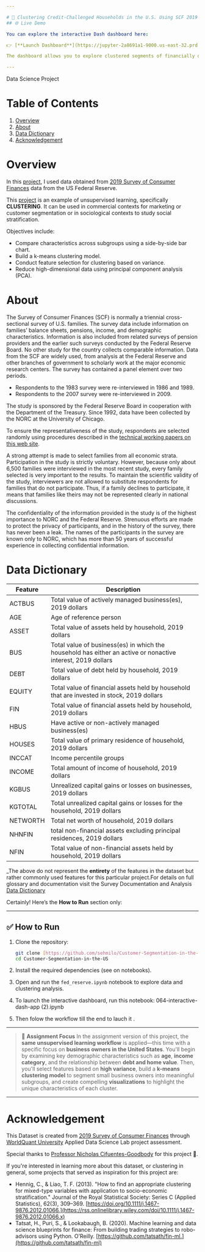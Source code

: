 ```yaml
---

# 🏦 Clustering Credit-Challenged Households in the U.S. Using SCF 2019 Data
## 🌐 Live Demo

You can explore the interactive Dash dashboard here:

👉 [**Launch Dashboard**](https://jupyter-2a8691a1-9000.us-east-32.prd.namespace.im/)  

The dashboard allows you to explore clustered segments of financially distressed U.S. households, compare key financial features across groups, and understand PCA projections interactively.

---
```

Data Science Project

# Table of Contents
1. [Overview](#Overview)
2. [About](#About)
3. [Data Dictionary](#Data-Dictionary)
5. [Acknowledgement](#Acknowlegdement)


# Overview
In this [project](https://github.com/Houssam-123-ship-it/Customer-Segmentation-in-the-US/), I used data obtained from [2019 Survey of Consumer Finances](https://www.federalreserve.gov/econres/scfindex.htm) data from the US Federal Reserve.

This [project](https://github.com/Houssam-123-ship-it/Customer-Segmentation-in-the-US/) is an example of unsupervised learning, specifically **CLUSTERING**. It can be used in commercial contexts for marketing or customer segmentation or in sociological contexts to study social stratification.

Objectives include:
- Compare characteristics across subgroups using a side-by-side bar chart.
- Build a k-means clustering model.
- Conduct feature selection for clustering based on variance.
- Reduce high-dimensional data using principal component analysis (PCA).


# About
The Survey of Consumer Finances (SCF) is normally a triennial cross-sectional survey of U.S. families. The survey data include information on families’ balance sheets, pensions, income, and demographic characteristics. Information is also included from related surveys of pension providers and the earlier such surveys conducted by the Federal Reserve Board. No other study for the country collects comparable information. 
Data from the SCF are widely used, from analysis at the Federal Reserve and other branches of government to scholarly work at the major economic research centers.
The survey has contained a panel element over two periods. 
- Respondents to the 1983 survey were re-interviewed in 1986 and 1989. 
- Respondents to the 2007 survey were re-interviewed in 2009.

The study is sponsored by the Federal Reserve Board in cooperation with the Department of the Treasury. 
Since 1992, data have been collected by the NORC at the University of Chicago.

To ensure the representativeness of the study, respondents are selected randomly using procedures described in the [technical working papers on this web site](https://www.federalreserve.gov/econres/scf_workingpapers.htm). 


A strong attempt is made to select families from all economic strata. Participation in the study is strictly voluntary. 
However, because only about 6,500 families were interviewed in the most recent study, every family selected is very important to the results. To maintain the scientific validity of the study, interviewers are not allowed to substitute respondents for families that do not participate. 
Thus, if a family declines to participate, it means that families like theirs may not be represented clearly in national discussions.

The confidentiality of the information provided in the study is of the highest importance to NORC and the Federal Reserve.
Strenuous efforts are made to protect the privacy of participants, and in the history of the survey, there has never been a leak. 
The names of the participants in the survey are known only to NORC, which has more than 50 years of successful experience in collecting confidential information.



# Data Dictionary
|  Feature  | Description   |
|---|---|
| ACTBUS | Total value of actively managed business(es), 2019 dollars |
| AGE | Age of reference person | 
| ASSET | Total value of assets held by household, 2019 dollars |
| BUS | Total value of business(es) in which the household has either an active or nonactive interest, 2019 dollars |
| DEBT | Total value of debt held by household, 2019 dollars |
| EQUITY | Total value of financial assets held by household that are invested in stock, 2019 dollars |
| FIN | Total value of financial assets held by household, 2019 dollars |
| HBUS | 	Have active or non-actively managed business(es) |
| HOUSES | Total value of primary residence of household, 2019 dollars |
| INCCAT | 	Income percentile groups |
| INCOME | Total amount of income of household, 2019 dollars | 
| KGBUS | Unrealized capital gains or losses on businesses, 2019 dollars |
| KGTOTAL | Total unrealized capital gains or losses for the household, 2019 dollars |
| NETWORTH | Total net worth of household, 2019 dollars |
| NHNFIN | total non-financial assets excluding principal residences, 2019 dollars |
| NFIN | Total value of non-financial assets held by household, 2019 dollars |

_The above do not represent the **entirety** of the features in the dataset but rather commonly used features for this particular project.For details on full glossary and documentation visit the Survey Documentation and Analysis [Data Dictionary](https://sda.berkeley.edu/sdaweb/docs/scfcomb2019/DOC/hcbk0002.htm)

Certainly! Here’s the **How to Run** section only:

---

## ✅ How to Run

1. Clone the repository:

   ```bash
   git clone [https://github.com/sehmilo/Customer-Segmentation-in-the-US](https://github.com/Houssam-123-ship-it/Customer-Segmentation-in-the-US).git
   cd Customer-Segmentation-in-the-US
   ```

2. Install the required dependencies (see on notebooks).

3. Open and run the `fed_reserve.ipynb` notebook to explore data and clustering analysis.

4. To launch the interactive dashboard, run this notebook:
064-interactive-dash-app (2).ipynb

5. Then folow the workflow till the end to lauch it .

---


> 📌 **Assignment Focus**
> In the assignment version of this project, the **same unsupervised learning workflow** is applied—this time with a specific focus on **business owners in the United States**. You'll begin by examining key demographic characteristics such as **age**, **income category**, and the relationship between **debt and home value**. Then, you'll select features based on **high variance**, build a **k-means clustering model** to segment small business owners into meaningful subgroups, and create compelling **visualizations** to highlight the unique characteristics of each cluster.

---


# Acknowledgement
This Dataset is created from [2019 Survey of Consumer Finances](https://www.federalreserve.gov/econres/scfindex.htm) through [WorldQuant University](https://learn.wqu.edu/programs) Applied Data Science Lab  project assessment.

Special thanks to [Professor Nicholas Cifuentes-Goodbody](https://www.linkedin.com/in/ncgoodbody/) for this project 🙏.


If you're interested in learning more about this dataset, or clustering in general, some projects that served as inspiration for this project are:
- Hennig, C., & Liao, T. F. (2013). "How to find an appropriate clustering for mixed-type variables with application to socio-economic stratification." Journal of the Royal Statistical Society: Series C (Applied Statistics), 62(3), 309–369. [https://doi.org/10.1111/j.1467-9876.2012.01066.](https://rss.onlinelibrary.wiley.com/doi/10.1111/j.1467-9876.2012.01066.x)
- Tatsat, H., Puri, S., & Lookabaugh, B. (2020). Machine learning and data science blueprints for finance: From building trading strategies to robo-advisors using Python. O’Reilly. [https://github.com/tatsath/fin-ml.](https://github.com/tatsath/fin-ml)
